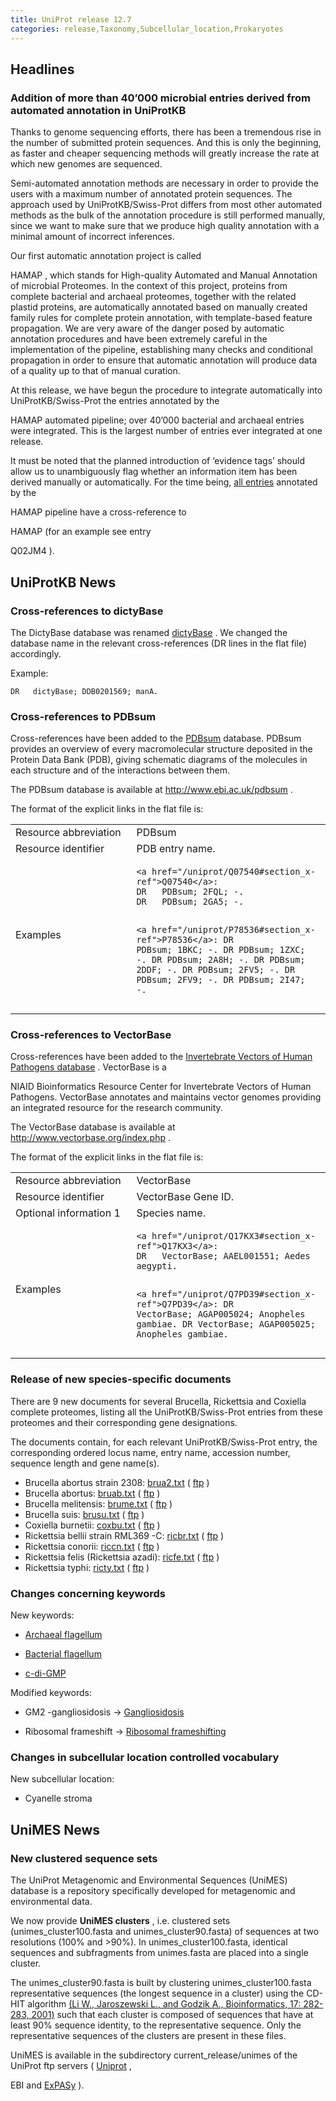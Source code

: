 ```yaml
---
title: UniProt release 12.7
categories: release,Taxonomy,Subcellular_location,Prokaryotes
---
```


## Headlines

### Addition of more than 40’000 microbial entries derived from automated annotation in UniProtKB

Thanks to genome sequencing efforts, there has been a tremendous rise in the number of submitted protein sequences. And this is only the beginning, as faster and cheaper sequencing methods will greatly increase the rate at which new genomes are sequenced.

Semi-automated annotation methods are necessary in order to provide the users with a maximum number of annotated protein sequences. The approach used by UniProtKB/Swiss-Prot differs from most other automated methods as the bulk of the annotation procedure is still performed manually, since we want to make sure that we produce high quality annotation with a minimal amount of incorrect inferences.

Our first automatic annotation project is called

HAMAP , which stands for High-quality Automated and Manual Annotation of microbial Proteomes. In the context of this project, proteins from complete bacterial and archaeal proteomes, together with the related plastid proteins, are automatically annotated based on manually created family rules for complete protein annotation, with template-based feature propagation. We are very aware of the danger posed by automatic annotation procedures and have been extremely careful in the implementation of the pipeline, establishing many checks and conditional propagation in order to ensure that automatic annotation will produce data of a quality up to that of manual curation.

At this release, we have begun the procedure to integrate automatically into UniProtKB/Swiss-Prot the entries annotated by the

HAMAP automated pipeline; over 40’000 bacterial and archaeal entries were integrated. This is the largest number of entries ever integrated at one release.

It must be noted that the planned introduction of ‘evidence tags’ should allow us to unambiguously flag whether an information item has been derived manually or automatically. For the time being, [all entries](http://www.uniprot.org/uniprot/?query=database:hamap) annotated by the

HAMAP pipeline have a cross-reference to

HAMAP (for an example see entry

Q02JM4 ).

## UniProtKB News

### Cross-references to dictyBase

The DictyBase database was renamed [dictyBase](http://dictybase.org/) . We changed the database name in the relevant cross-references (DR lines in the flat file) accordingly.

Example:

    DR   dictyBase; DDB0201569; manA.

### Cross-references to PDBsum

Cross-references have been added to the [PDBsum](http://www.ebi.ac.uk/pdbsum) database. PDBsum provides an overview of every macromolecular structure deposited in the Protein Data Bank (PDB), giving schematic diagrams of the molecules in each structure and of the interactions between them.

The PDBsum database is available at <http://www.ebi.ac.uk/pdbsum> .

The format of the explicit links in the flat file is:

<table><colgroup><col style="width: 38%" /><col style="width: 61%" /></colgroup><tbody><tr class="odd"><td>Resource abbreviation</td><td>PDBsum</td></tr><tr class="even"><td>Resource identifier</td><td>PDB entry name.</td></tr><tr class="odd"><td>Examples</td><td><pre><code>&lt;a href=&quot;/uniprot/Q07540#section_x-ref&quot;&gt;Q07540&lt;/a&gt;:
DR   PDBsum; 2FQL; -.
DR   PDBsum; 2GA5; -.

&lt;a href=&quot;/uniprot/P78536#section_x-ref&quot;&gt;P78536&lt;/a&gt;:
DR   PDBsum; 1BKC; -.
DR   PDBsum; 1ZXC; -.
DR   PDBsum; 2A8H; -.
DR   PDBsum; 2DDF; -.
DR   PDBsum; 2FV5; -.
DR   PDBsum; 2FV9; -.
DR   PDBsum; 2I47; -.</code></pre></td></tr></tbody></table>

### Cross-references to VectorBase

Cross-references have been added to the [Invertebrate Vectors of Human Pathogens database](http://www.vectorbase.org/index.php) . VectorBase is a

NIAID Bioinformatics Resource Center for Invertebrate Vectors of Human Pathogens. VectorBase annotates and maintains vector genomes providing an integrated resource for the research community.

The VectorBase database is available at <http://www.vectorbase.org/index.php> .

The format of the explicit links in the flat file is:

<table><colgroup><col style="width: 38%" /><col style="width: 61%" /></colgroup><tbody><tr class="odd"><td>Resource abbreviation</td><td>VectorBase</td></tr><tr class="even"><td>Resource identifier</td><td>VectorBase Gene ID.</td></tr><tr class="odd"><td>Optional information 1</td><td>Species name.</td></tr><tr class="even"><td>Examples</td><td><pre><code>&lt;a href=&quot;/uniprot/Q17KX3#section_x-ref&quot;&gt;Q17KX3&lt;/a&gt;:
DR   VectorBase; AAEL001551; Aedes aegypti.

&lt;a href=&quot;/uniprot/Q7PD39#section_x-ref&quot;&gt;Q7PD39&lt;/a&gt;:
DR   VectorBase; AGAP005024; Anopheles gambiae.
DR   VectorBase; AGAP005025; Anopheles gambiae.</code></pre></td></tr></tbody></table>

### Release of new species-specific documents

There are 9 new documents for several Brucella, Rickettsia and Coxiella complete proteomes, listing all the UniProtKB/Swiss-Prot entries from these proteomes and their corresponding gene designations.

The documents contain, for each relevant UniProtKB/Swiss-Prot entry, the corresponding ordered locus name, entry name, accession number, sequence length and gene name(s).

-   Brucella abortus strain 2308: [brua2.txt](http://www.uniprot.org/docs/brua2) ( [ftp](ftp://ftp.uniprot.org/pub/databases/uniprot/knowledgebase/docs/brua2.txt) )
-   Brucella abortus: [bruab.txt](http://www.uniprot.org/docs/bruab) ( [ftp](ftp://ftp.uniprot.org/pub/databases/uniprot/knowledgebase/docs/bruab.txt) )
-   Brucella melitensis: [brume.txt](http://www.uniprot.org/docs/brume) ( [ftp](ftp://ftp.uniprot.org/pub/databases/uniprot/knowledgebase/docs/brume.txt) )
-   Brucella suis: [brusu.txt](http://www.uniprot.org/docs/brusu) ( [ftp](ftp://ftp.uniprot.org/pub/databases/uniprot/knowledgebase/docs/brusu.txt) )
-   Coxiella burnetii: [coxbu.txt](http://www.uniprot.org/docs/coxbu) ( [ftp](ftp://ftp.uniprot.org/pub/databases/uniprot/knowledgebase/docs/coxbu.txt) )
-   Rickettsia bellii strain RML369 -C: [ricbr.txt](http://www.uniprot.org/docs/ricbr) ( [ftp](ftp://ftp.uniprot.org/pub/databases/uniprot/knowledgebase/docs/ricbr.txt) )
-   Rickettsia conorii: [riccn.txt](http://www.uniprot.org/docs/riccn) ( [ftp](ftp://ftp.uniprot.org/pub/databases/uniprot/knowledgebase/docs/riccn.txt) )
-   Rickettsia felis (Rickettsia azadi): [ricfe.txt](http://www.uniprot.org/docs/ricfe) ( [ftp](ftp://ftp.uniprot.org/pub/databases/uniprot/knowledgebase/docs/ricfe.txt) )
-   Rickettsia typhi: [ricty.txt](http://www.uniprot.org/docs/ricty) ( [ftp](ftp://ftp.uniprot.org/pub/databases/uniprot/knowledgebase/docs/ricty.txt) )

### Changes concerning keywords

New keywords:

-   [Archaeal flagellum](http://www.uniprot.org/keywords/KW-0974)

<!-- -->

-   [Bacterial flagellum](http://www.uniprot.org/keywords/KW-0975)

<!-- -->

-   [c-di-GMP](http://www.uniprot.org/keywords/KW-0973)

Modified keywords:

-   GM2 -gangliosidosis -&gt; [Gangliosidosis](http://www.uniprot.org/keywords/KW-0331)

<!-- -->

-   Ribosomal frameshift -&gt; [Ribosomal frameshifting](http://www.uniprot.org/keywords/KW-0688)

### Changes in subcellular location controlled vocabulary

New subcellular location:

-   Cyanelle stroma

## UniMES News

### New clustered sequence sets

The UniProt Metagenomic and Environmental Sequences (UniMES) database is a repository specifically developed for metagenomic and environmental data.

We now provide **UniMES clusters** , i.e. clustered sets (unimes\_cluster100.fasta and unimes\_cluster90.fasta) of sequences at two resolutions (100% and &gt;90%). In unimes\_cluster100.fasta, identical sequences and subfragments from unimes.fasta are placed into a single cluster.

The unimes\_cluster90.fasta is built by clustering unimes\_cluster100.fasta representative sequences (the longest sequence in a cluster) using the CD-HIT algorithm [(Li W., Jaroszewski L., and Godzik A., Bioinformatics, 17: 282-283, 2001)](http://bioinformatics.oxfordjournals.org/cgi/reprint/17/3/282) such that each cluster is composed of sequences that have at least 90% sequence identity, to the representative sequence. Only the representative sequences of the clusters are present in these files.

UniMES is available in the subdirectory current\_release/unimes of the UniProt ftp servers ( [Uniprot](http://www.uniprot.org/ftp.uniprot.org/pub/databases/uniprot) ,

EBI and [ExPASy](http://www.uniprot.org/ftp.expasy.org/databases/uniprot) ).
